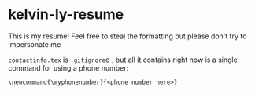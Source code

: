 # kelvin-ly-resume
This is my resume! Feel free to steal the formatting but please don't try to
 impersonate me

`contactinfo.tex` is `.gitignore`d , but all it contains right now is a single
 command for using a phone number:


    \newcommand{\myphonenumber}{<phone number here>}

